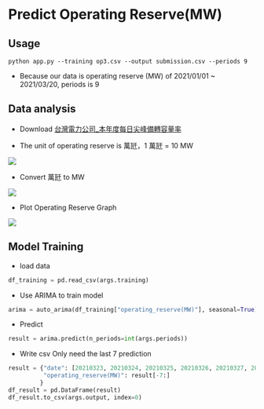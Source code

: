 # Predict Operating Reserve(MW)
## Usage
`python app.py --training op3.csv --output submission.csv --periods 9`
* Because our data is operating reserve (MW) of 2021/01/01 ~ 2021/03/20, periods is 9
## Data analysis
* Download [台灣電力公司_本年度每日尖峰備轉容量率](https://data.gov.tw/dataset/25850)

* The unit of operating reserve is 萬瓩，1 萬瓩 = 10 MW

![](https://i.imgur.com/s1ZwIlY.png)

* Convert 萬瓩 to MW

![](https://i.imgur.com/ov8vMn3.png)

* Plot Operating Reserve Graph

![](https://i.imgur.com/qDdKQI9.png)

## Model Training
* load data
```python
df_training = pd.read_csv(args.training)
```
* Use ARIMA to train model
```python
arima = auto_arima(df_training["operating_reserve(MW)"], seasonal=True)
```
* Predict
```python
result = arima.predict(n_periods=int(args.periods))
```
* Write csv
Only need the last 7 prediction
```python
result = {"date": [20210323, 20210324, 20210325, 20210326, 20210327, 20210328, 20210329],
          "operating_reserve(MW)": result[-7:]
         }
df_result = pd.DataFrame(result)
df_result.to_csv(args.output, index=0)
```



